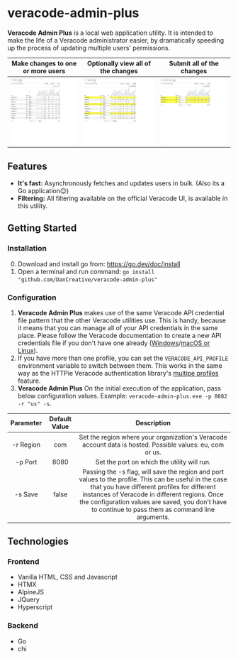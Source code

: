# veracode-admin-plus
**Veracode Admin Plus** is a local web application utility. It is intended to make the life of a Veracode administrator easier, by dramatically speeding up the process of updating multiple users' permissions. 

Make changes to one or more users | Optionally view all of the changes | Submit all of the changes
:--:|:--:|:--:
<img src="./docs/assets/changes.gif" height="150"/> | <img src="./docs/assets/view_cart.gif" height="150"/> | <img src="./docs/assets/submit_cart.gif" height="150"/>

## Features
- **It's fast:** Asynchronously fetches and updates users in bulk. (Also its a Go application😉)
- **Filtering:** All filtering available on the official Veracode UI, is available in this utility.

## Getting Started
### Installation
0. Download and install go from: https://go.dev/doc/install
1. Open a terminal and run command: ```go install "github.com/DanCreative/veracode-admin-plus"```

### Configuration
1. **Veracode Admin Plus** makes use of the same Veracode API credential file pattern that the other Veracode utilities use. This is handy, because it means that you can manage all of your API credentials in the same place. Please follow the Veracode documentation to create a new API credentials file if you don't have one already ([Windows](https://docs.veracode.com/r/t_configure_credentials_windows)/[macOS or Linux](https://docs.veracode.com/r/t_configure_credentials_mac)).
2. If you have more than one profile, you can set the ```VERACODE_API_PROFILE``` environment variable to switch between them. This works in the same way as the HTTPie Veracode authentication library's [multipe profiles](https://docs.veracode.com/r/c_httpie_tool#using-multiple-profiles) feature.
3. **Veracode Admin Plus** On the initial execution of the application, pass below configuration values. Example: ```veracode-admin-plus.exe -p 8082 -r "us" -s```.
   
Parameter | Default Value | Description
:--:|:--:|:--:
|-r Region | com | Set the region where your organization's Veracode account data is hosted. Possible values: eu, com or us.
|-p Port | 8080 | Set the port on which the utility will run.
|-s Save | false | Passing the -s flag, will save the region and port values to the profile. This can be useful in the case that you have different profiles for different instances of Veracode in different regions. Once the configuration values are saved, you don't have to continue to pass them as command line arguments. 

## Technologies
### Frontend
- Vanilla HTML, CSS and Javascript
- HTMX
- AlpineJS
- JQuery
- Hyperscript
### Backend
- Go
- chi